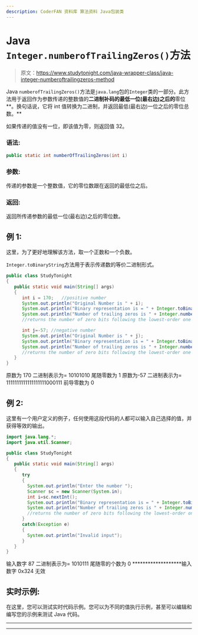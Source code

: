 ```yaml
---
description: CoderFAN 资料库 算法资料 Java包装类
---
```


# Java `Integer.numberofTrailingZeros()`方法

> 原文：<https://www.studytonight.com/java-wrapper-class/java-integer-numberoftrailingzeros-method>

Java `numberofTrailingZeros()`方法是`java.lang`包的`Integer`类的一部分。此方法用于返回作为参数传递的整数值的**二进制补码的最低一位(最右边)之后的**零位**。换句话说，它将 int 值转换为二进制，并返回最低(最右边)一位之后的零位总数。**

如果传递的值没有一位，即该值为零，则返回值 32。

### 语法:

```java
public static int numberOfTrailingZeros(int i)
```

### 参数:

传递的参数是一个整数值，它的零位数跟在返回的最低位之后。

### 返回:

返回所传递参数的最低一位(最右边)之后的零位数。

## 例 1:

这里，为了更好地理解该方法，取一个正数和一个负数。

`Integer.toBinaryString`方法用于表示传递数的等价二进制形式。

```java
public class StudyTonight
{
   public static void main(String[] args) 
   {
      int i = 170;   //positive number
      System.out.println("Original Number is " + i);
      System.out.println("Binary representation is = " + Integer.toBinaryString(i)); 
      System.out.println("Number of trailing zeros is " + Integer.numberOfTrailingZeros(i)); 
      //returns the number of zero bits following the lowest-order one bit

      int j=-57; //negative number
      System.out.println("Original Number is " + j);
      System.out.println("Binary representation is = " + Integer.toBinaryString(j)); 
      System.out.println("Number of trailing zeros is " + Integer.numberOfTrailingZeros(j)); 
      //returns the number of zero bits following the lowest-order one bit
   }
} 
```

原数为 170
二进制表示为= 10101010
尾随零数为 1
原数为-57
二进制表示为= 1111111111111111111000111
前导零数为 0

## 例 2:

这里有一个用户定义的例子，任何使用这段代码的人都可以输入自己选择的值，并获得等效的输出。

```java
import java.lang.*;
import java.util.Scanner;

public class StudyTonight
{
   public static void main(String[] args) 
   {
      try
      {
        System.out.println("Enter the number ");
        Scanner sc = new Scanner(System.in);
        int i=sc.nextInt();
        System.out.println("Binary representation is = " + Integer.toBinaryString(i)); 
        System.out.println("Number of trailing zeros is " + Integer.numberOfTrailingZeros(i)); 
        //returns the number of zero bits following the lowest-order one bit
      }
      catch(Exception e)
      {
        System.out.println("Invalid input");
      }
   }
}
```

输入数字
87
二进制表示为= 1010111
尾随零的个数为 0
*******************输入数字
0x324
无效

## 实时示例:

在这里，您可以测试实时代码示例。您可以为不同的值执行示例，甚至可以编辑和编写您的示例来测试 Java 代码。

* * *

* * *